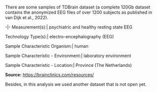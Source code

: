 There are some samples of TDBrain dataset (a complete 120Gb dataset contains the anonymized EEG files of over 1200 subjects as published in van Dijk et al., 2022). 

-|-
Measurement(s):| psychiatric and healthy resting state EEG

Technology Type(s):| electro-encephalography (EEG)

Sample Characteristic Organism:| human

Sample Characteristic - Environment:| laboratory environment

Sample Characteristic - Location:| Province (The Netherlands)

__Source:__ https://brainclinics.com/resources/

Besides, in this analysis we used another dataset that is not open yet.
